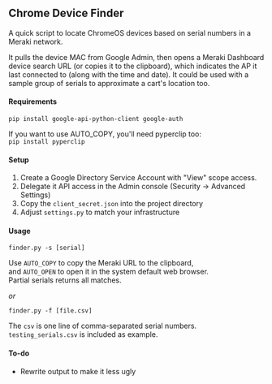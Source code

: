 ## Chrome Device Finder ##

A quick script to locate ChromeOS devices based on serial numbers in a Meraki network.

It pulls the device MAC from Google Admin, then opens a Meraki Dashboard device search URL (or copies it to the clipboard), 
which indicates the AP it last connected to (along with the time and date). It could be used with a sample group of serials
to approximate a cart's location too.

#### Requirements ####

`pip install google-api-python-client google-auth`

If you want to use AUTO_COPY, you'll need pyperclip too:  
`pip install pyperclip`

#### Setup ####

1. Create a Google Directory Service Account with "View" scope access.
2. Delegate it API access in the Admin console (Security -> Advanced Settings)
3. Copy the `client_secret.json` into the project directory
4. Adjust `settings.py` to match your infrastructure

#### Usage ####

`finder.py -s [serial]`

Use `AUTO_COPY` to copy the Meraki URL to the clipboard,  
and `AUTO_OPEN` to open it in the system default web browser.  
Partial serials returns all matches.  

*or*

`finder.py -f [file.csv]`

The `csv` is one line of comma-separated serial numbers.  
`testing_serials.csv` is included as example.


#### To-do ####

* Rewrite output to make it less ugly
